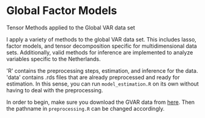 # Global Factor Models
Tensor Methods applied to the Global VAR data set

I apply a variety of methods to the global VAR data set. This includes lasso, factor models, and tensor decomposition specific for multidimensional data sets. Additionally, valid methods for inference are implemented to analyze variables specific to the Netherlands.

'R' contains the preprocessing steps, estimation, and inference for the data. 'data' contains .rds files that are already preprocessed and ready for estimation. In this sense, you can run `model_estimation.R` on its own without having to deal with the preprocessing.

In order to begin, make sure you download the GVAR data from [here](https://www.mohaddes.org/gvar). Then the pathname in `preprocessing.R` can be changed accordingly.
